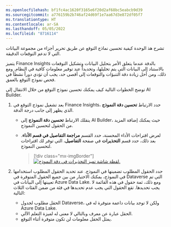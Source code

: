 ```yaml
---
ms.openlocfilehash: bf1fc4ac1620f3165e6f20d2af68bc5eabcb9d39
ms.sourcegitcommit: a776159b2b746af24d69f1e7aa67d3e872df05f7
ms.translationtype: HT
ms.contentlocale: ar-SA
ms.lasthandoff: 05/05/2022
ms.locfileid: "8716114"
---
```

تشرح هذ الوحدة كيفية تحسين نماذج التوقع عن طريق تحرير أجزاء من مجموعة البيانات التي لا تدعم التوقعات الدقيقة. 

يتميز Finance Insights بالدقة عندما يتعلق الأمر بتحليل البيانات وتشكيل التوقعات بالاستناد إلى البيانات التي يتم تحليلها، وتحديداً عند توفير معلومات كافية في النظام. ومع ذلك، ومن أحل زيادة دقة التنبؤات والتوقعات إلى أقصى حد، يجب أن تؤدي دوراً نشطاً في فحص نموذج التوقع بالعمق.  

توضح الخطوات التالية كيف يمكنك تحسين نموذج التوقع من خلال الانتقال إلى AI Builder.

1. بعد تشغيل نموذج التوقع في Finance Insights، حدد الارتباط **تحسين دقة النموذج‬** الذي يظهر إلى جانب درجة الدقة.

    - ينقلك الارتباط **تحسين دقة النموذج‬** إلى AI Builder، حيث يمكنك إضافة المزيد من الحقول لتحسين النموذج.
    - لعرض اقتراحات الأداء المحسنة، حدد القسم **مراجعة التفاصيل في قسم الأداء**. بعد ذلك، حدد قسم **التحذيرات** في صفحة **التفاصيل**، التي توفر لك اقتراحات لتحسين النموذج.

        > [!div class="mx-imgBorder"]
        > [![لقطة شاشة تميز التحذيرات في دقة النموذج.](../media/improve-model-accuracy.png)](../media/improve-model-accuracy.png#lightbox)

2. حدد الحقول المطلوب تضمينها في النموذج. عند تحديد الحقول المطلوب استخدامها في النموذج، يمكنك الاختيار من بين جميع الحقول المتوفرة في Dataverse التي تم تعيينها إلى البيانات في Azure Data Lake. ومع ذلك، ثمة حقول في هذه القائمة لا يجب تحديدها. تقع الحقول التي يجب عدم تحديدها في فئة من ضمن الفئات الثلاث التالية:

   - الحقل مطلوب لجدول Dataverse، ولكن لا توجد بيانات داعمة متوفرة له في Azure Data Lake.
   - الحقل عبارة عن معرف وبالتالي لا معنى له لميزة التعلم الآلي.
   - يمثل الحقل معلومات لن تكون متوفرة أثناء التوقع.

